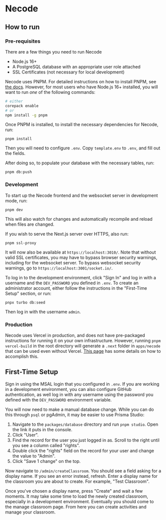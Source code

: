 # Necode

## How to run

### Pre-requisites

There are a few things you need to run Necode
- Node.js 16+
- A PostgreSQL database with an appropriate user role attached
- SSL Certificates (not necessary for local development)

Necode uses PNPM. For detailed instructions on how to install PNPM, see [the docs](https://pnpm.io/installation). However, for most users who have Node.js 16+ installed, you will want to run _one_ of the following commands:

```sh
# either
corepack enable
# or
npm install -g pnpm
```

Once PNPM is installed, to install the necessary dependencies for Necode, run:
```
pnpm install
```

Then you will need to configure `.env`. Copy `template.env` to `.env`, and fill out the fields.

After doing so, to populate your database with the necessary tables, run:
```
pnpm db:push
```

### Development

To start up the Necode frontend and the websocket server in development mode, run:
```
pnpm dev
```

This will also watch for changes and automatically recompile and reload when files are changed.

If you wish to serve the Next.js server over HTTPS, also run:
```
pnpm ssl-proxy
```

It will now also be available at `https://localhost:3010/`.
Note that without valid SSL certificates, you may have to bypass browser security warnings,
including for the websocket server. To bypass websocket security warnings, go to
`https://localhost:3001/socket.io/`.

To log in to the development environment, click "Sign In" and log in with a username and the `DEV_PASSWORD` you defined in `.env`. To create an administrator account, either follow the instructions in the "First-Time Setup" section, or run:

```
pnpx turbo db:seed
```

Then log in with the username `admin`.

### Production

Necode uses Vercel in production, and does not have pre-packaged instructions for running it on your own infrastructure. However, running `pnpm vercel-build` in the root directory will generate a `.next` folder in `apps/necode` that can be used even without Vercel. [This page](https://nextjs.org/docs/deployment#self-hosting) has some details on how to accomplish this.

## First-Time Setup

Sign in using the MSAL login that you configured in `.env`.
If you are working in a development environment, you can also configure GitHub authentication,
as well log in with any username using the password you defined with the `DEV_PASSWORD` environment variable.

You will now need to make a manual database change. While you can do this through `psql` or pgAdmin,
it may be easier to use Prisma Studio:

1. Navigate to the `packages/database` directory and run `pnpm studio`. Open the link it puts in the console.
2. Click "User".
3. Find the record for the user you just logged in as. Scroll to the right until you see a column called "rights".
4. Double click the "rights" field on the record for your user and change the value to "Admin".
5. Click "Save 1 change" on the top.

Now navigate to `/admin/createClassroom`. You should see a field asking for a display name.
If you see an error instead, refresh. Enter a display name for the classroom you are about to create.
For example, "Test Classroom".

Once you've chosen a display name, press "Create" and wait a few moments.
It may take some time to load the newly created classroom, especially in a development environment.
Eventually you should come to the manage classroom page. From here you can create activities and manage your classroom.
